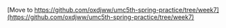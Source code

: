 [Move to https://github.com/oxdjww/umc5th-spring-practice/tree/week7](https://github.com/oxdjww/umc5th-spring-practice/tree/week7)
